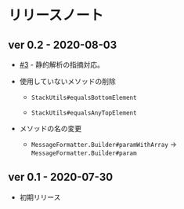 # リリースノート

## ver 0.2 - 2020-08-03

- [#3](https://github.com/mygreen/messageformatter/pull/3) - 静的解析の指摘対応。

- 使用していないメソッドの削除

    - ``StackUtils#equalsBottomElement``

    - ``StackUtils#equalsAnyTopElement``

- メソッドの名の変更

    - ``MessageFormatter.Builder#paramWithArray`` -> ``MessageFormatter.Builder#param``

## ver 0.1 - 2020-07-30

- 初期リリース